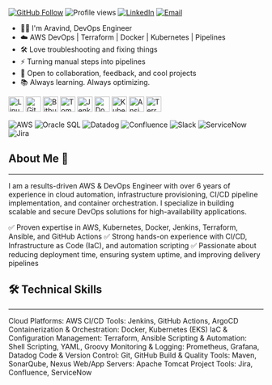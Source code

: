 

<p align="left">
  <a href="https://github.com/xaravind"><img src="https://img.shields.io/github/followers/xaravind?label=Follow&style=social" alt="GitHub Follow"></a> 
  <img src="https://komarev.com/ghpvc/?username=xaravind&style=flat&color=blue" alt="Profile views"> 
  <a href="https://www.linkedin.com/in/aravindbasava"><img src="https://img.shields.io/badge/LinkedIn-Aravind%20Basava-blue?style=flat&logo=linkedin" alt="LinkedIn"></a> 
  <a href="mailto:baravind9293@gmail.com"><img src="https://img.shields.io/badge/Gmail-baravind9293@gmail.com-red?style=flat&logo=gmail&logoColor=white" alt="Email"></a>
</p>

* 👨‍💻 I'm Aravind, DevOps Engineer 
* ☁️ AWS DevOps | Terraform | Docker | Kubernetes | Pipelines
* 🛠️ Love troubleshooting and fixing things
* ⚡ Turning manual steps into pipelines
* 💬 Open to collaboration, feedback, and cool projects
* 📚 Always learning. Always optimizing.

<p align="left">
  <img src="https://cdn.jsdelivr.net/gh/devicons/devicon/icons/linux/linux-original.svg" height="30" alt="Linux"/>
  <img src="https://cdn.jsdelivr.net/gh/devicons/devicon/icons/git/git-original.svg" height="30" alt="Git"/>
  <img src="https://cdn.jsdelivr.net/gh/devicons/devicon/icons/bitbucket/bitbucket-original.svg" height="30" alt="Bitbucket"/>
  <img src="https://cdn.jsdelivr.net/gh/devicons/devicon/icons/tomcat/tomcat-original.svg" height="30" alt="Tomcat"/>
  <img src="https://cdn.jsdelivr.net/gh/devicons/devicon/icons/jenkins/jenkins-original.svg" height="30" alt="Jenkins"/>
  <img src="https://cdn.jsdelivr.net/gh/devicons/devicon/icons/docker/docker-original.svg" height="30" alt="Docker"/>
  <img src="https://cdn.jsdelivr.net/gh/devicons/devicon/icons/kubernetes/kubernetes-plain.svg" height="30" alt="Kubernetes"/>
  <img src="https://cdn.jsdelivr.net/gh/devicons/devicon/icons/ansible/ansible-original.svg" height="30" alt="Ansible"/>
  <img src="https://cdn.jsdelivr.net/gh/devicons/devicon/icons/terraform/terraform-original.svg" height="30" alt="Terraform"/>
</p>
<p align="left">
  <img src="https://img.shields.io/badge/-AWS-232F3E?style=flat&logo=amazonaws&logoColor=white" alt="AWS"/>
  <img src="https://img.shields.io/badge/-OracleSQL-F80000?style=flat&logo=oracle&logoColor=white" alt="Oracle SQL"/>
  <img src="https://img.shields.io/badge/-Datadog-632CA6?style=flat&logo=datadog&logoColor=white" alt="Datadog"/>
  <img src="https://img.shields.io/badge/-Confluence-172B4D?style=flat&logo=confluence&logoColor=white" alt="Confluence"/>
  <img src="https://img.shields.io/badge/-Slack-4A154B?style=flat&logo=slack&logoColor=white" alt="Slack"/>
  <img src="https://img.shields.io/badge/-ServiceNow-000000?style=flat&logo=servicenow&logoColor=white" alt="ServiceNow"/>
  <img src="https://img.shields.io/badge/-Jira-0052CC?style=flat&logo=jira&logoColor=white" alt="Jira"/>
</p>


## About Me 👋
---
I am a results-driven AWS & DevOps Engineer with over 6 years of experience in cloud automation, infrastructure provisioning, CI/CD pipeline implementation, and container orchestration. I specialize in building scalable and secure DevOps solutions for high-availability applications.

✅ Proven expertise in AWS, Kubernetes, Docker, Jenkins, Terraform, Ansible, and GitHub Actions
✅ Strong hands-on experience with CI/CD, Infrastructure as Code (IaC), and automation scripting
✅ Passionate about reducing deployment time, ensuring system uptime, and improving delivery pipelines

## 🛠️ Technical Skills
---
Cloud Platforms: AWS 
CI/CD Tools: Jenkins, GitHub Actions, ArgoCD
Containerization & Orchestration: Docker, Kubernetes (EKS)
IaC & Configuration Management: Terraform, Ansible
Scripting & Automation: Shell Scripting, YAML, Groovy
Monitoring & Logging: Prometheus, Grafana, Datadog
Code & Version Control: Git, GitHub
Build & Quality Tools: Maven, SonarQube, Nexus
Web/App Servers: Apache Tomcat
Project Tools: Jira, Confluence, ServiceNow

